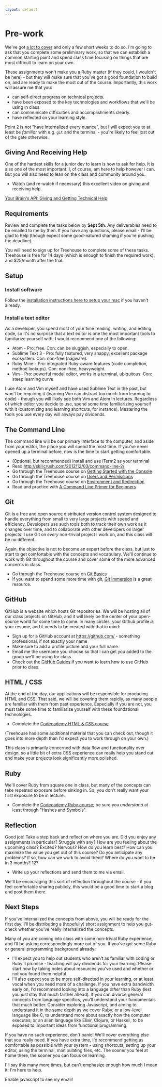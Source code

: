 ```yaml
---
layout: default
---
```


# Pre-work

We've got [a lot to cover](https://dgosxlrnzhofi.cloudfront.net/custom_page_images/64/page_images/Rails_Competencies.png?1386276348) and only a few short weeks to do so. I'm going to ask that you complete some preliminary work, so that we can establish a common starting point and spend class time focusing on things that are most difficult to learn on your own.

These assignments won't make you a Ruby master (if they could, I wouldn't be here) - but they will make sure that you've got a good foundation to build on, and are ready to make the most out of the course. Importantly, this work will assure me that you:

* can self-direct progress on technical projects.
* have been exposed to the key technologies and workflows that we'll be using in class.
* can communicate difficulties and accomplishments clearly.
* have reflected on your learning style.

Point 2 is not "have internalized every nuance", but I will expect you to at least be _familiar_ with e.g. `git` and the terminal - you're likely to feel lost out of the gate otherwise.


## Giving And Receiving Help

One of the hardest skills for a junior dev to learn is how to ask for help. It is also one of the most important. I, of course, am here to help however I can. But you will also need to lean on the class and community around you.

* Watch (and re-watch if necessary) this excellent video on giving and receiving help.

[Your Brain's API: Giving and Getting Technical Help](https://www.youtube.com/watch?v=hY14Er6JX2s)


## Requirements

Review and complete the tasks below by **Sept 5th**. Any deliverables need to be emailed to me by then. If you have any questions, please email - I'll be glad to help (though expect some good-natured shaming if you're pushing the deadline).

You will need to sign up for Treehouse to complete some of these tasks. Treehouse is free for 14 days (which is enough to finish the required work), and $25/month after the trial.


## Setup

### Install software

Follow the [installation instructions here to setup your mac](/before/mac-setup) if you haven't already.

### Install a text editor

As a developer, you spend most of your time reading, writing, and editing code, so it's no surprise that a text editor is one the most important tools to familiarize yourself with. I would recommend one of the following:

* Atom - Pro: free. Con: can be sluggish, especially to open.
* Sublime Text 3 - Pro: fully featured, very snappy, excellent package ecosystem. Con: non-free (nagware).
* Ruby Mine - Pro: integrated Ruby-aware features (code completion, method lookups). Con: non-free, heavyweight.
* Vim - Pro: powerful modal editor, works in a terminal, ubiquitous. Con: steep learning curve.

I use Atom and Vim myself and have used Sublime Text in the past, but won't be requiring it (learning Vim can distract too much from learning to code) - though you will likely see both Vim and Atom in lectures. Regardless of which editor you decide to use, spend some time familiarizing yourself with it (customizing and learning shortcuts, for instance). Mastering the tools you use every day will always pay dividends.


## The Command Line

The command line will be our primary interface to the computer, and aside from your editor, the place you will spend the most time. If you've never opened up a terminal before, now is the time to start getting comfortable.

* (Optional, but recommended) Install and use iTerm2 as your terminal
* Read http://skillcrush.com/2012/12/03/command-line-2/
* Go through the Treehouse course on [Getting Started with the Console](http://teamtreehouse.com/library/console-foundations#getting-started-with-the-console)
* Go through the Treehouse course on [Users and Permissions](http://teamtreehouse.com/library/console-foundations#users-and-permissions)
* Go through the Treehouse course on [Environment and Redirection](http://teamtreehouse.com/library/programming/console-foundations#environment-and-redirection)
* Read and practice with [A Command Line Primer for Beginners](http://lifehacker.com/5633909/who-needs-a-mouse-learn-to-use-the-command-line-for-almost-anything)


## Git

Git is a free and open source distributed version control system designed to handle everything from small to very large projects with speed and efficiency. Developers use such tools both to track their own work as it changes over time, and to collaborate with other developers on larger projects. I use Git on _every_ non-trivial project I work on, and this class will be no different.

Again, the objective is not to become an expert before the class, but just to start to get comfortable with the concepts and vocabulary. We'll continue to work with Git throughout the course and cover some of the more advanced concerns in class.

* Go through the Treehouse course on [Git Basics](http://teamtreehouse.com/library/git-basics)
* If you want to spend some more time with git, [Git immersion](http://gitimmersion.com/) is a great resource.


## GitHub

GitHub is a website which hosts Git repositories. We will be hosting all of our class projects on GitHub, and it will likely be the center of your open-source world for some time to come. In many circles, your Github profile _is_ your resume, and it needs to be created with that in mind:

* Sign up for a GitHub account at https://github.com/ - something professional, if not exactly your name
* Make sure to add a profile picture and your full name
* Email me the username you choose so that I can get you added to the group we'll be using for class
* Check out the [GitHub Guides](https://guides.github.com/) if you want to learn how to use GitHub prior to class.


## HTML / CSS

At the end of the day, our applications will be responsible for producing HTML and CSS. That said, we will be covering them rapidly, as many people are familiar with them from past experience. Especially if you are not, you must take some time to familiarize yourself with these foundational technologies.

* Complete the [Codecademy HTML & CSS course](http://www.codecademy.com/en/tracks/web)

(Treehouse has some additional material that you can check out, though it goes into more depth than I'd expect you to work through on your own.)

This class is primarily concerned with data flow and functionality over design, so a little bit of extra CSS experience can really help you stand out and make your projects look significantly more polished.


## Ruby

We'll cover Ruby from square one in class, but many of the concepts can take repeated exposure before sinking in. So, you don't really want your first exposure to be in lecture.

* Complete the [Codecademy Ruby course](http://www.codecademy.com/en/tracks/ruby); be sure you _understand_ at least through "Hashes and Symbols".


## Reflection

Good job! Take a step back and reflect on where you are. Did you enjoy any assignments in particular? Struggle with any? How are you feeling about the upcoming class? Excited? Nervous? How do you learn best? How can you maximize the value you get out of this course? Do you anticipate any problems? If so, how can we work to avoid them? Where do you want to be in 3 months? 12?

* Write up your reflections and send them to me via email.

We'll be encouraging this sort of reflection throughout the course - if you feel comfortable sharing publicly, this would be a good time to start a blog and post them there.


## Next Steps

If you've internalized the concepts from above, you will be ready for the first day. I'll be distributing a (hopefully) short assignment to help you gut-check whether you've really internalized the concepts.

Many of you are coming into class with some non-trivial Ruby experience, and I'll be asking correspondingly more out of you. If you've got some Ruby or general programming background already:

* I'll expect you to help out students who aren't as familiar with coding or Ruby. I promise - teaching will pay dividends for your learning. Please start now by taking notes about resources you've used and whether or not you found them helpful.
* I'll also expect you to be more self-directed in your learning, or at least vocal when you need more of a challenge. If you have extra bandwidth early on, I'd recommend looking into a language _other_ than Ruby (lest you just stay that much farther ahead). If you can divorce general concepts from language specifics, you'll understand your fundamentals that much better. Consider exploring Javascript, and aiming to understand it in the same depth as we cover Ruby; or a low-level language like C, to understand more about exactly how the computer executes; or an alien language like Elixir, Clojure, or Haskell, to be exposed to important ideas from functional programming.

If you have no such experience, don't panic! We'll cover everything else that you really need. If you have extra time, I'd recommend getting as comfortable as possible with your system - using shortcuts, setting up your editor, using the terminal, manipulating files, etc. The sooner you feel at home there, the sooner you can focus on learning.

I'll say this many more times, but can't emphasize enough how much I mean it: I'm here to help.

<script>
var name = 'bryce';
var domain = 'theironyard.com';
var address = name + '@' + domain;
document.write('<p>If you have ANY questions at all, please reach out to me at <a href="mailto:' + address + '">' + address + '</a>.</p>');
</script>
<noscript>Enable javascript to see my email!</noscript>
